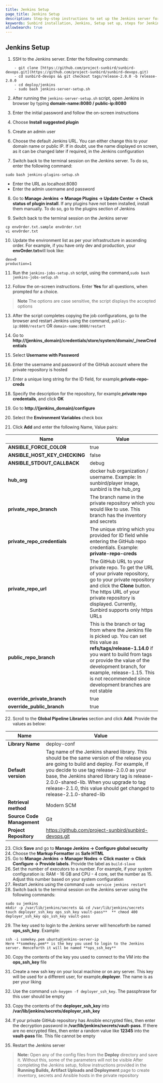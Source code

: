 ```yaml
---
title: Jenkins Setup
page_title: Jenkins Setup
description: Step-by-step instructions to set up the Jenkins server for the Sunbird installation
keywords: Sunbird installation, Jenkins, Setup set up, steps for Jenkins installation
allowSearch: true
---
```



## Jenkins Setup

1. SSH to the Jenkins server. Enter the following commands:

```
    - git clone [https://github.com/project-sunbird/sunbird-devops.git](https://github.com/project-sunbird/sunbird-devops.git) 
    - cd sunbird-devops && git checkout tags/release-2.0.0 -b release-2.0.0
    - cd deploy/jenkins
    - sudo bash jenkins-server-setup.sh
 ```   
        
2. After running the `jenkins-server-setup.sh` script, open Jenkins in browser by typing **domain-name:8080 / public-ip:8080**

3. Enter the initial password and follow the on-screen instructions

4. Choose **Install suggested plugin** 

5. Create an admin user 

6. Choose the default Jenkins URL. You can either change this to your domain name or public IP. If in doubt, use the name displayed on screen, as it can be changed later if required, in the Jenkins configuration

7. Switch back to the terminal session on the Jenkins server. To do so, enter the following command:

`sudo bash jenkins-plugins-setup.sh`
- Enter the URL as localhost:8080
- Enter the admin username and password
   
8. Go to **Manage Jenkins -> Manage Plugins -> Update Center -> Check status of plugin install**. If any plugins have not been installed, install them manually. To do so, go to the plugins section of Jenkins

9. Switch back to the terminal session on the Jenkins server
```
cp envOrder.txt.sample envOrder.txt 
vi envOrder.txt 
```
10. Update the environment list as per your infrastructure in ascending order. For example, if you have only dev and production, your **envOrder.txt**will look like:
```
dev=0
production=1 
```
 11. Run the `jenkins-jobs-setup.sh` script, using the command,`sudo bash jenkins-jobs-setup.sh`

 12. Follow the on-screen instructions. Enter **Yes** for all questions, when prompted for a choice. 
 > **Note** The options are case sensitive, the script displays the accepted options 
 
 13. After the script completes copying the job configurations, go to the browser and restart Jenkins using the command,
 `public-ip:8080/restart` OR `domain-name:8080/restart` 
 
 14. Go to **http://(jenkins_domain)/credentials/store/system/domain/_/newCredentials** 
 
 15. Select **Username with Password** 
 
 16. Enter the username and password of the GitHub account where the private repository is hosted
 
 17. Enter a unique long string for the ID field, for example,**private-repo-creds** 
 
 18. Specify the description for the repository, for example,**private repo credentails**, and click **OK**
 
 19. Go to **http://(jenkins_domain)/configure** 
    
 20. Select the **Environment Variables** check box
 
 21. Click **Add** and enter the following Name, Value pairs: 

 |**Name**|**Value**| 
 |--- |--- | 
 |**ANSIBLE_FORCE_COLOR**|true| 
 |**ANSIBLE_HOST_KEY_CHECKING**|false| 
 |**ANSIBLE_STDOUT_CALLBACK**|debug| 
 |**hub_org**|docker hub organization / username. Example: In sunbird/player image, sunbird is the hub_org| 
 |**private_repo_branch**|The branch name in the private repository which you would like to use. This branch has the inventory and secrets| 
 |**private_repo_credentials**|The unique string which you provided for ID field while entering the GitHub repo credentials. Example: **private-repo-creds**| 
 |**private_repo_url**|The GitHub URL to your private repo. To get the URL of your private repository, go to your private repository and click the **Clone** button. The https URL of your private repository is displayed. Currently, Sunbird supports only https URLs| 
 |**public_repo_branch**|This is the branch or tag from where the Jenkins file is picked up. You can set this value as **refs/tags/release-1.14.0** if you want to build from tags or provide the value of the development branch, for example, release-1.15. This is not recommended since development branches are not stable| 
 |**override_private_branch**|true|
 |**override_public_branch**|true| 
 
 22. Scroll to the **Global Pipeline Libraries** section and click **Add**. Provide the values as below:

 |**Name**|**Value**| 
 |------- |-------- | 
 |**Library Name**|deploy-conf| 
 |**Default version**|Tag name of the Jenkins shared library. This should be the same version of the release you are going to build and deploy. For example, if you decide to use tag release-2.0.0 as your base, the Jenkins shared library tag is release-2.0.0-shared-lib. When you upgrade to tag release-2.1.0, this value should get changed to release-2.1.0-shared-lib| 
 |**Retrieval method**|Modern SCM| 
 |**Source Code Management**|Git| 
 |**Project Repository**|https://github.com/project-sunbird/sunbird-devops.git| 

 23. Click **Save** and go to **Manage Jenkins -> Configure global security** 
 24. Choose the **Markup Formatter** as **Safe HTML**
 25. Go to **Manage Jenkins -> Manager Nodes -> Click master -> Click Configure -> Provide labels**. Provide the label as `build-slave` 
 26. Set the number of executors to a number. For example, if your system configuration is: RAM - 16 GB and CPU - 4 core, set the number as 15. Adjust this number based on your system configuration 
 27. Restart Jenkins using the command `sudo service jenkins restart` 
 28. Switch back to the terminal session on the Jenkins server using the following commands:

```
sudo su jenkins  
mkdir -p /var/lib/jenkins/secrets && cd /var/lib/jenkins/secrets  
touch deployer_ssh_key ops_ssh_key vault-pass**  ** chmod 400 deployer_ssh_key ops_ssh_key vault-pass 
```

 29. The key used to login to the Jenkins server will henceforth be named **ops_ssh_key**. Example:
```
ssh -i somekey.pem ubuntu@jenkins-server-ip
Here **somekey.pem** is the key you used to login to the Jenkins server. Henceforth it will be named **ops_ssh_key** 
```

30. Copy the contents of the key you used to connect to the VM into the **ops_ssh_key** file 

31. Create a new ssh key on your local machine or on any server. This key will be used for a different user, for example,**deployer**. The name is as per your liking 

32. Use the command `ssh-keygen -f deployer_ssh_key`. The passphrase for this user should be empty

33. Copy the contents of the **deployer_ssh_key** into **/var/lib/jenkins/secrets/deployer_ssh_key**  

34. If your private GitHub repository has Ansible encrypted files, then enter the decryption password in **/var/lib/jenkins/secrets/vault-pass**. If there are no encrypted files, then enter a random value like **12345** into the **vault-pass** file. This file cannot be empty

35. Restart the Jenkins server

> **Note:** 
> Open any of the config files from the **Deploy** directory and save it. Without this, some of the parameters will not be visible 
> After completing the Jenkins setup, follow instructions provided in the **Running Builds, Artifact Uploads and Deployment** page to create inventory, secrets and Ansible hosts in the private repository        
